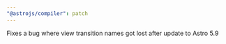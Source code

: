 ```yaml
---
"@astrojs/compiler": patch
---
```


Fixes a bug where view transition names got lost after update to Astro 5.9
